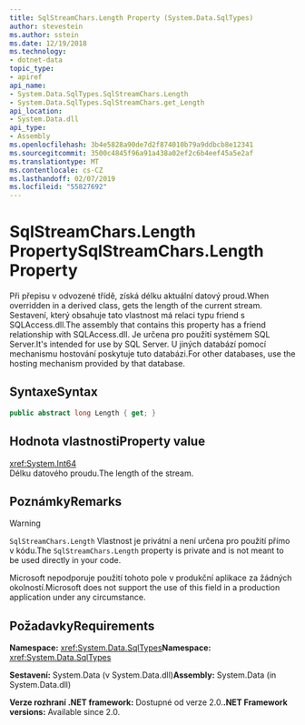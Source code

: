 ```yaml
---
title: SqlStreamChars.Length Property (System.Data.SqlTypes)
author: stevestein
ms.author: sstein
ms.date: 12/19/2018
ms.technology:
- dotnet-data
topic_type:
- apiref
api_name:
- System.Data.SqlTypes.SqlStreamChars.Length
- System.Data.SqlTypes.SqlStreamChars.get_Length
api_location:
- System.Data.dll
api_type:
- Assembly
ms.openlocfilehash: 3b4e5828a90de7d2f874010b79a9ddbcb8e12341
ms.sourcegitcommit: 3500c4845f96a91a438a02ef2c6b4eef45a5e2af
ms.translationtype: MT
ms.contentlocale: cs-CZ
ms.lasthandoff: 02/07/2019
ms.locfileid: "55827692"
---
```

# <a name="sqlstreamcharslength-property"></a><span data-ttu-id="7dec2-102">SqlStreamChars.Length Property</span><span class="sxs-lookup"><span data-stu-id="7dec2-102">SqlStreamChars.Length Property</span></span>

<span data-ttu-id="7dec2-103">Při přepisu v odvozené třídě, získá délku aktuální datový proud.</span><span class="sxs-lookup"><span data-stu-id="7dec2-103">When overridden in a derived class, gets the length of the current stream.</span></span> <span data-ttu-id="7dec2-104">Sestavení, který obsahuje tato vlastnost má relaci typu friend s SQLAccess.dll.</span><span class="sxs-lookup"><span data-stu-id="7dec2-104">The assembly that contains this property has a friend relationship with SQLAccess.dll.</span></span> <span data-ttu-id="7dec2-105">Je určena pro použití systémem SQL Server.</span><span class="sxs-lookup"><span data-stu-id="7dec2-105">It's intended for use by SQL Server.</span></span> <span data-ttu-id="7dec2-106">U jiných databází pomocí mechanismu hostování poskytuje tuto databázi.</span><span class="sxs-lookup"><span data-stu-id="7dec2-106">For other databases, use the hosting mechanism provided by that database.</span></span>

## <a name="syntax"></a><span data-ttu-id="7dec2-107">Syntaxe</span><span class="sxs-lookup"><span data-stu-id="7dec2-107">Syntax</span></span>

```csharp
public abstract long Length { get; }
```

## <a name="property-value"></a><span data-ttu-id="7dec2-108">Hodnota vlastnosti</span><span class="sxs-lookup"><span data-stu-id="7dec2-108">Property value</span></span>

<xref:System.Int64>\
<span data-ttu-id="7dec2-109">Délku datového proudu.</span><span class="sxs-lookup"><span data-stu-id="7dec2-109">The length of the stream.</span></span>

## <a name="remarks"></a><span data-ttu-id="7dec2-110">Poznámky</span><span class="sxs-lookup"><span data-stu-id="7dec2-110">Remarks</span></span>

> [!WARNING]
> <span data-ttu-id="7dec2-111">`SqlStreamChars.Length` Vlastnost je privátní a není určena pro použití přímo v kódu.</span><span class="sxs-lookup"><span data-stu-id="7dec2-111">The `SqlStreamChars.Length` property is private and is not meant to be used directly in your code.</span></span>
>
> <span data-ttu-id="7dec2-112">Microsoft nepodporuje použití tohoto pole v produkční aplikace za žádných okolností.</span><span class="sxs-lookup"><span data-stu-id="7dec2-112">Microsoft does not support the use of this field in a production application under any circumstance.</span></span>

## <a name="requirements"></a><span data-ttu-id="7dec2-113">Požadavky</span><span class="sxs-lookup"><span data-stu-id="7dec2-113">Requirements</span></span>

<span data-ttu-id="7dec2-114">**Namespace:** <xref:System.Data.SqlTypes></span><span class="sxs-lookup"><span data-stu-id="7dec2-114">**Namespace:** <xref:System.Data.SqlTypes></span></span>

<span data-ttu-id="7dec2-115">**Sestavení:** System.Data (v System.Data.dll)</span><span class="sxs-lookup"><span data-stu-id="7dec2-115">**Assembly:** System.Data (in System.Data.dll)</span></span>

<span data-ttu-id="7dec2-116">**Verze rozhraní .NET framework:** Dostupné od verze 2.0.</span><span class="sxs-lookup"><span data-stu-id="7dec2-116">**.NET Framework versions:** Available since 2.0.</span></span>